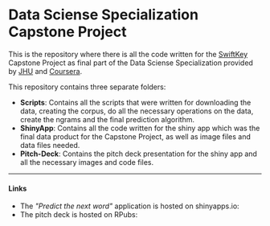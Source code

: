 # Data Sciense Specialization Capstone Project
This is the repository where there is all the code written for the [SwiftKey](https://swiftkey.com/en) Capstone Project as final part of the Data Sciense Specialization provided by [JHU](https://www.jhu.edu/) and [Coursera](https://www.coursera.org/).

This repository contains three separate folders:

- **Scripts**: Contains all the scripts that were written for downloading the data, creating the corpus, do all the necessary operations on the data, create the ngrams and the final prediction algorithm.
- **ShinyApp**: Contains all the code written for the shiny app which was the final data product for the Capstone Project, as well as image files and data files needed.
- **Pitch-Deck**: Contains the pitch deck presentation for the shiny app and all the necessary images and code files.

----------------------------
#### Links

- The *"Predict the next word"* application is hosted on shinyapps.io:
- The pitch deck is hosted on RPubs:
